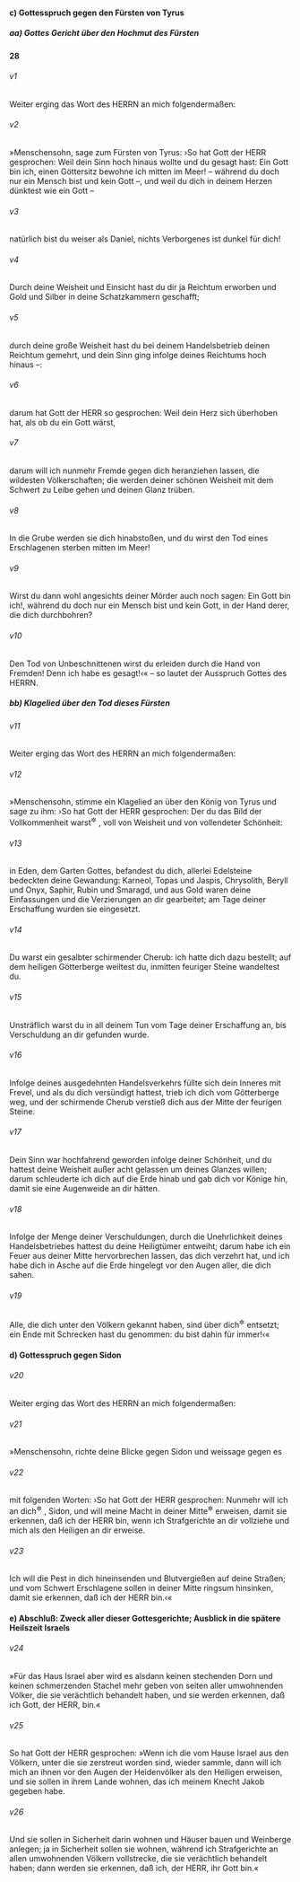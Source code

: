 #### c) Gottesspruch gegen den Fürsten von Tyrus

##### aa) Gottes Gericht über den Hochmut des Fürsten

__28__

###### v1
Weiter erging das Wort des HERRN an mich folgendermaßen:

###### v2
»Menschensohn, sage zum Fürsten von Tyrus: ›So hat Gott der HERR gesprochen: Weil dein Sinn hoch hinaus wollte und du gesagt hast: Ein Gott bin ich, einen Göttersitz bewohne ich mitten im Meer! – während du doch nur ein Mensch bist und kein Gott –, und weil du dich in deinem Herzen dünktest wie ein Gott –

###### v3
natürlich bist du weiser als Daniel, nichts Verborgenes ist dunkel für dich!

###### v4
Durch deine Weisheit und Einsicht hast du dir ja Reichtum erworben und Gold und Silber in deine Schatzkammern geschafft;

###### v5
durch deine große Weisheit hast du bei deinem Handelsbetrieb deinen Reichtum gemehrt, und dein Sinn ging infolge deines Reichtums hoch hinaus –:

###### v6
darum hat Gott der HERR so gesprochen: Weil dein Herz sich überhoben hat, als ob du ein Gott wärst,

###### v7
darum will ich nunmehr Fremde gegen dich heranziehen lassen, die wildesten Völkerschaften; die werden deiner schönen Weisheit mit dem Schwert zu Leibe gehen und deinen Glanz trüben.

###### v8
In die Grube werden sie dich hinabstoßen, und du wirst den Tod eines Erschlagenen sterben mitten im Meer!

###### v9
Wirst du dann wohl angesichts deiner Mörder auch noch sagen: Ein Gott bin ich!, während du doch nur ein Mensch bist und kein Gott, in der Hand derer, die dich durchbohren?

###### v10
Den Tod von Unbeschnittenen wirst du erleiden durch die Hand von Fremden! Denn ich habe es gesagt!‹« – so lautet der Ausspruch Gottes des HERRN.

##### bb) Klagelied über den Tod dieses Fürsten


###### v11
Weiter erging das Wort des HERRN an mich folgendermaßen:

###### v12
»Menschensohn, stimme ein Klagelied an über den König von Tyrus und sage zu ihm: ›So hat Gott der HERR gesprochen: Der du das Bild der Vollkommenheit warst<sup title="?">&#x2732;</sup>
, voll von Weisheit und von vollendeter Schönheit:

###### v13
in Eden, dem Garten Gottes, befandest du dich, allerlei Edelsteine bedeckten deine Gewandung: Karneol, Topas und Jaspis, Chrysolith, Beryll und Onyx, Saphir, Rubin und Smaragd, und aus Gold waren deine Einfassungen und die Verzierungen an dir gearbeitet; am Tage deiner Erschaffung wurden sie eingesetzt.

###### v14
Du warst ein gesalbter schirmender Cherub: ich hatte dich dazu bestellt; auf dem heiligen Götterberge weiltest du, inmitten feuriger Steine wandeltest du.

###### v15
Unsträflich warst du in all deinem Tun vom Tage deiner Erschaffung an, bis Verschuldung an dir gefunden wurde.

###### v16
Infolge deines ausgedehnten Handelsverkehrs füllte sich dein Inneres mit Frevel, und als du dich versündigt hattest, trieb ich dich vom Götterberge weg, und der schirmende Cherub verstieß dich aus der Mitte der feurigen Steine.

###### v17
Dein Sinn war hochfahrend geworden infolge deiner Schönheit, und du hattest deine Weisheit außer acht gelassen um deines Glanzes willen; darum schleuderte ich dich auf die Erde hinab und gab dich vor Könige hin, damit sie eine Augenweide an dir hätten.

###### v18
Infolge der Menge deiner Verschuldungen, durch die Unehrlichkeit deines Handelsbetriebes hattest du deine Heiligtümer entweiht; darum habe ich ein Feuer aus deiner Mitte hervorbrechen lassen, das dich verzehrt hat, und ich habe dich in Asche auf die Erde hingelegt vor den Augen aller, die dich sahen.

###### v19
Alle, die dich unter den Völkern gekannt haben, sind über dich<sup title="= über dein Geschick">&#x2732;</sup>
 entsetzt; ein Ende mit Schrecken hast du genommen: du bist dahin für immer!‹«

#### d) Gottesspruch gegen Sidon


###### v20
Weiter erging das Wort des HERRN an mich folgendermaßen:

###### v21
»Menschensohn, richte deine Blicke gegen Sidon und weissage gegen es

###### v22
mit folgenden Worten: ›So hat Gott der HERR gesprochen: Nunmehr will ich an dich<sup title="= gegen dich vorgehen">&#x2732;</sup>
, Sidon, und will meine Macht in deiner Mitte<sup title="oder: an dir">&#x2732;</sup>
 erweisen, damit sie erkennen, daß ich der HERR bin, wenn ich Strafgerichte an dir vollziehe und mich als den Heiligen an dir erweise.

###### v23
Ich will die Pest in dich hineinsenden und Blutvergießen auf deine Straßen; und vom Schwert Erschlagene sollen in deiner Mitte ringsum hinsinken, damit sie erkennen, daß ich der HERR bin.‹«

#### e) Abschluß: Zweck aller dieser Gottesgerichte; Ausblick in die spätere Heilszeit Israels


###### v24
»Für das Haus Israel aber wird es alsdann keinen stechenden Dorn und keinen schmerzenden Stachel mehr geben von seiten aller umwohnenden Völker, die sie verächtlich behandelt haben, und sie werden erkennen, daß ich Gott, der HERR, bin.«

###### v25
So hat Gott der HERR gesprochen: »Wenn ich die vom Hause Israel aus den Völkern, unter die sie zerstreut worden sind, wieder sammle, dann will ich mich an ihnen vor den Augen der Heidenvölker als den Heiligen erweisen, und sie sollen in ihrem Lande wohnen, das ich meinem Knecht Jakob gegeben habe.

###### v26
Und sie sollen in Sicherheit darin wohnen und Häuser bauen und Weinberge anlegen; ja in Sicherheit sollen sie wohnen, während ich Strafgerichte an allen umwohnenden Völkern vollstrecke, die sie verächtlich behandelt haben; dann werden sie erkennen, daß ich, der HERR, ihr Gott bin.«